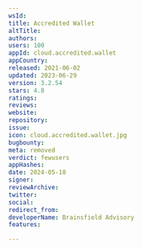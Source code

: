 ```yaml
---
wsId: 
title: Accredited Wallet
altTitle: 
authors: 
users: 100
appId: cloud.accredited.wallet
appCountry: 
released: 2021-06-02
updated: 2023-06-29
version: 3.2.54
stars: 4.8
ratings: 
reviews: 
website: 
repository: 
issue: 
icon: cloud.accredited.wallet.jpg
bugbounty: 
meta: removed
verdict: fewusers
appHashes: 
date: 2024-05-18
signer: 
reviewArchive: 
twitter: 
social: 
redirect_from: 
developerName: Brainsfield Advisory
features: 

---
```


